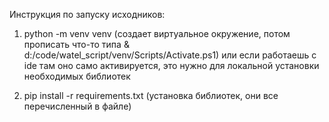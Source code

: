 Инструкция по запуску исходников:

1. python -m venv venv (создает виртуальное окружение, потом прописать что-то типа & d:/code/watel_script/venv/Scripts/Activate.ps1)
или если работаешь с ide там оно само активируется, это нужно для локальной установки необходимых библиотек

2. pip install -r requirements.txt (установка библиотек, они все перечисленный в файле)